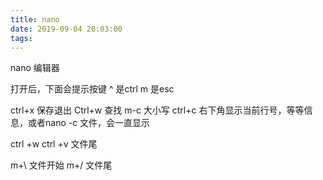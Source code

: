 ```yaml
---
title: nano
date: 2019-09-04 20:03:00
tags:
---
```


nano 编辑器

打开后，下面会提示按键
^ 是ctrl
m 是esc

ctrl+x 保存退出
Ctrl+w 查找 m-c 大小写
ctrl+c 右下角显示当前行号，等等信息，或者nano -c 文件，会一直显示

ctrl +w ctrl +v 文件尾

m+\ 文件开始
m+/ 文件尾
